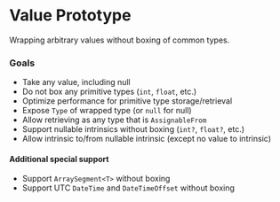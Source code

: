 # Value Prototype
Wrapping arbitrary values without boxing of common types.

### Goals

- Take any value, including null
- Do not box any primitive types (`int`, `float`, etc.)
- Optimize performance for primitive type storage/retrieval
- Expose `Type` of wrapped type (or `null` for null)
- Allow retrieving as any type that is `AssignableFrom`
- Support nullable intrinsics without boxing (`int?`, `float?`, etc.)
- Allow intrinsic to/from nullable intrinsic (except no value to intrinsic)

#### Additional special support

- Support `ArraySegment<T>` without boxing
- Support UTC `DateTime` and `DateTimeOffset` without boxing
